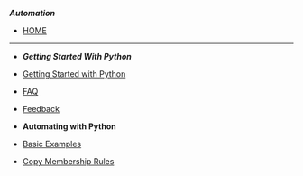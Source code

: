 ***Automation***
- [HOME](coverpage.md)
 ******

- ***Getting Started With Python***
- [Getting Started with Python](common/python-getting-started.md)
- [FAQ](common/faq.md)
- [Feedback](common/feedback.md)


- **Automating with Python**
- [Basic Examples](python/bcf/python-basic-examples.md)
- [Copy Membership Rules](python/bcf/python-copyMembershipRules.md)




